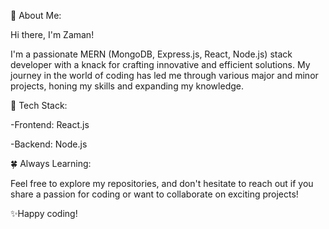 💫 About Me:

Hi there, I'm Zaman!

I'm a passionate MERN (MongoDB, Express.js, React, Node.js) stack developer with a knack for crafting innovative and efficient solutions. My journey in the world of coding has led me through various major and minor projects, honing my skills and expanding my knowledge.

🔧 Tech Stack:

-Frontend: React.js

-Backend: Node.js

🍀 Always Learning:



Feel free to explore my repositories, and don't hesitate to reach out if you share a passion for coding or want to collaborate on exciting projects!

✨Happy coding!

